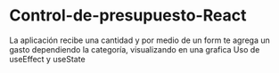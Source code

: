 # Control-de-presupuesto-React
La aplicación recibe una cantidad y por medio de un form te agrega un gasto dependiendo la categoría, visualizando en una grafica 
Uso de useEffect y useState
